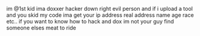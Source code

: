 im @1st kid ima doxxer hacker down right evil person and if i upload a tool and you skid my code ima get your ip address real address name age race etc..
if you want to know how to hack and dox im not your guy find someone elses meat to ride
